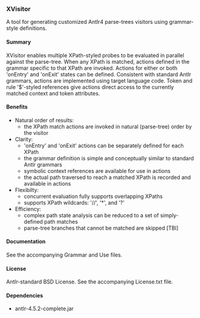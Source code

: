 ### XVisitor

A tool for generating customized Antlr4 parse-trees visitors using grammar-style definitions.

#### Summary

XVisitor enables multiple XPath-styled probes to be evaluated in parallel against the parse-tree.  When any XPath is matched, actions defined in the grammar specific to that XPath are invoked.  Actions for either or both 'onEntry' and 'onExit' states can be defined.  Consistent with standard Antlr grammars, actions are implemented using target language code.  Token and rule '$'-styled references give actions direct access to the currently matched context and token attributes.

#### Benefits

* Natural order of results:
	* the XPath match actions are invoked in natural (parse-tree) order by the visitor
* Clarity:
	* 'onEntry' and 'onExit' actions can be separately defined for each XPath
	* the grammar definition is simple and conceptually similar to standard Antlr grammars
	* symbolic context references are available for use in actions
	* the actual path traversed to reach a matched XPath is recorded and available in actions
* Flexibilty:
	* concurrent evaluation fully supports overlapping XPaths
	* supports XPath wildcards: '//', '*', and '?'
* Efficiency:
	* complex path state analysis can be reduced to a set of simply-defined path matches
	* parse-tree branches that cannot be matched are skipped [TBI]
	
#### Documentation

See the accompanying Grammar and Use files.

#### License

Antlr-standard BSD License.  See the accompanying License.txt file.

#### Dependencies

* antlr-4.5.2-complete.jar
